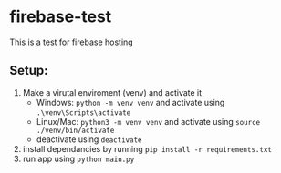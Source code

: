 # firebase-test
This is a test for firebase hosting

## Setup:
1. Make a virutal enviroment (venv) and activate it
    * Windows: `python -m venv venv` and activate using `.\venv\Scripts\activate`
    * Linux/Mac: `python3 -m venv venv` and activate using `source ./venv/bin/activate`
    * deactivate using `deactivate`
2. install dependancies by running `pip install -r requirements.txt`
3. run app using `python main.py`